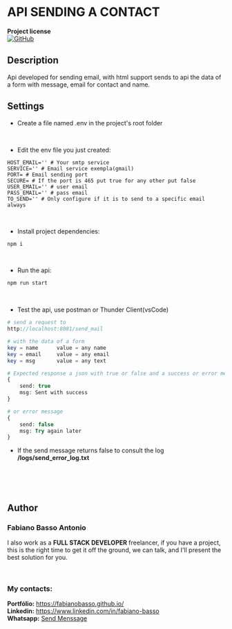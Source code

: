 
# API SENDING A CONTACT

**Project license**   
[![GitHub](https://img.shields.io/github/license/fabianobasso/Jogo_De_Xadrez)](https://github.com/fabianobasso/api_send_email/blob/master/LICENSE) 

## Description
Api developed for sending email, with html support sends to api the data of a form with message, email for contact and name.

## Settings
- Create a file named .env in the project's root folder

<br>

- Edit the env file you just created:
```env
HOST_EMAIL='' # Your smtp service
SERVICE='' # Email service exempla(gmail)
PORT= # Email sending port
SECURE= # If the port is 465 put true for any other put false
USER_EMAIL='' # user email
PASS_EMAIL='' # pass email
TO_SEND='' # Only configure if it is to send to a specific email always

```

<br>

- Install project dependencies:
```bash
npm i
```

<br>

- Run the api:
```bash
npm run start
```

<br>

- Test the api, use postman or Thunder Client(vsCode)
```php
# send a request to
http://localhost:8081/send_mail

# with the data of a form
key = name      value = any name
key = email     value = any email
key = msg       value = any text

# Expected response a json with true or false and a success or error message
{
    send: true
    msg: Sent with success
}

# or error message
{
    send: false
    msg: Try again later
}
```

- If the send message returns false to consult the log **/logs/send_error_log.txt**


<br>
<br>
<br>

## Author

### **Fabiano Basso Antonio**

I also work as a **FULL STACK DEVELOPER** freelancer, if you have a project, this is the right time to get it off the ground, we can talk, and I'll present the best solution for you.

<br>

### My contacts:
**Portfólio:** https://fabianobasso.github.io/
<br>
**Linkedin:** https://www.linkedin.com/in/fabiano-basso
<br>
**Whatsapp:** [Send Menssage](https://api.whatsapp.com/send?phone=5519999979098)
